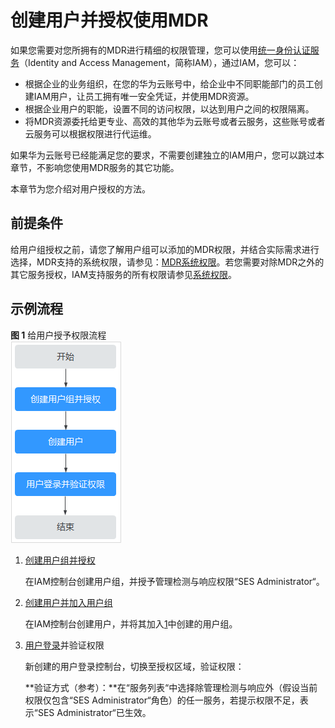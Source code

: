 # 创建用户并授权使用MDR<a name="mdr_01_0022"></a>

如果您需要对您所拥有的MDR进行精细的权限管理，您可以使用[统一身份认证服务](https://support.huaweicloud.com/usermanual-iam/iam_01_0001.html)（Identity and Access Management，简称IAM），通过IAM，您可以：

-   根据企业的业务组织，在您的华为云账号中，给企业中不同职能部门的员工创建IAM用户，让员工拥有唯一安全凭证，并使用MDR资源。
-   根据企业用户的职能，设置不同的访问权限，以达到用户之间的权限隔离。
-   将MDR资源委托给更专业、高效的其他华为云账号或者云服务，这些账号或者云服务可以根据权限进行代运维。

如果华为云账号已经能满足您的要求，不需要创建独立的IAM用户，您可以跳过本章节，不影响您使用MDR服务的其它功能。

本章节为您介绍对用户授权的方法。

## 前提条件<a name="section185011716103616"></a>

给用户组授权之前，请您了解用户组可以添加的MDR权限，并结合实际需求进行选择，MDR支持的系统权限，请参见：[MDR系统权限](https://support.huaweicloud.com/productdesc-mdr/mdr_01_0006.html#section0)。若您需要对除MDR之外的其它服务授权，IAM支持服务的所有权限请参见[系统权限](https://support.huaweicloud.com/permissions/policy_list.html?product=mdr)。

## 示例流程<a name="section9321550111417"></a>

**图 1**  给用户授予权限流程<a name="fig151171658201514"></a>  
![](figures/给用户授予权限流程.png "给用户授予权限流程")

1.  <a name="li14580191214399"></a>[创建用户组并授权](https://support.huaweicloud.com/usermanual-iam/iam_03_0001.html)

    在IAM控制台创建用户组，并授予管理检测与响应权限“SES Administrator“。

2.  [创建用户并加入用户组](https://support.huaweicloud.com/usermanual-iam/iam_02_0001.html)

    在IAM控制台创建用户，并将其加入[1](#li14580191214399)中创建的用户组。

3.  [用户登录](https://support.huaweicloud.com/usermanual-iam/iam_01_0552.html)并验证权限

    新创建的用户登录控制台，切换至授权区域，验证权限：

    **验证方式（参考）：**在“服务列表“中选择除管理检测与响应外（假设当前权限仅包含“SES Administrator“角色）的任一服务，若提示权限不足，表示“SES Administrator“已生效。



